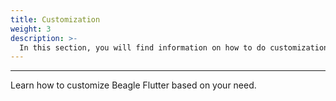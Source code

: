 ```yaml
---
title: Customization
weight: 3
description: >-
  In this section, you will find information on how to do customizations in Beagle Flutter.
---
```


---

Learn how to customize Beagle Flutter based on your need.
